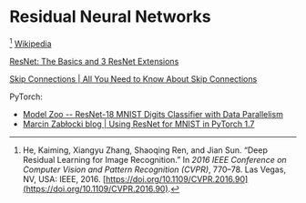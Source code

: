 # Residual Neural Networks
[^resnet]
[Wikipedia](https://en.wikipedia.org/wiki/Residual_neural_network)

[ResNet: The Basics and 3 ResNet Extensions](https://datagen.tech/guides/computer-vision/resnet/)

[Skip Connections | All You Need to Know About Skip Connections](https://www.analyticsvidhya.com/blog/2021/08/all-you-need-to-know-about-skip-connections/)

PyTorch:
- [Model Zoo -- ResNet-18 MNIST Digits Classifier with Data Parallelism](https://github.com/rasbt/deeplearning-models/blob/master/pytorch_ipynb/cnn/cnn-resnet18-mnist.ipynb)
- [Marcin Zabłocki blog | Using ResNet for MNIST in PyTorch 1.7](https://zablo.net/blog/post/pytorch-resnet-mnist-jupyter-notebook-2021/index.html)


[^resnet]: He, Kaiming, Xiangyu Zhang, Shaoqing Ren, and Jian Sun. “Deep Residual Learning for Image Recognition.” In _2016 IEEE Conference on Computer Vision and Pattern Recognition (CVPR)_, 770–78. Las Vegas, NV, USA: IEEE, 2016. [https://doi.org/10.1109/CVPR.2016.90](https://doi.org/10.1109/CVPR.2016.90).